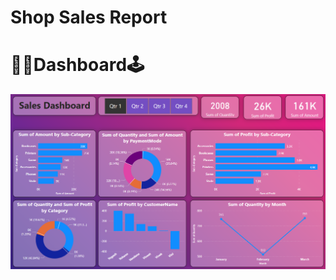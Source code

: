 # Shop Sales Report

# :man_student:Dashboard:joystick:
![Sales-dashboard-shop.png](https://github.com/Balpreet1003/Shop-Sales-Report/blob/main/Sales-dashboard-shop.png)
